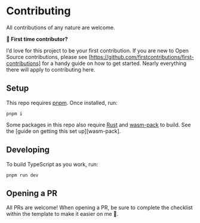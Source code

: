 # Contributing

All contributions of any nature are welcome.

**💁 First time contributor?**

I’d love for this project to be your first contribution. If you are new to Open Source contributions, please see [https://github.com/firstcontributions/first-contributions] for a handy guide on how to get started. Nearly everything there will apply to
contributing here.

## Setup

This repo requires [pnpm]. Once installed, run:

```
pnpm i
```

Some packages in this repo also require [Rust] and [wasm-pack][rust] to build. See the [guide on getting this set up][wasm-pack].

## Developing

To build TypeScript as you work, run:

```
pnpm run dev
```

## Opening a PR

All PRs are welcome! When opening a PR, be sure to complete the checklist within the template to make it easier on me 🙂.

[pnpm]: https://pnpm.io/
[rust]: https://rustwasm.github.io/docs/wasm-pack/quickstart.html

